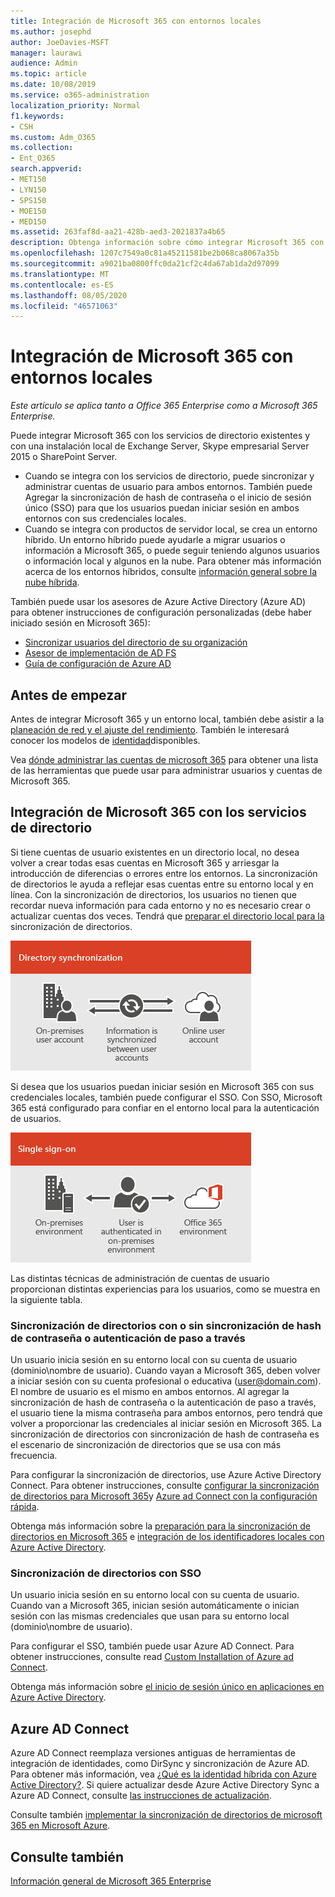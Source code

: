 ```yaml
---
title: Integración de Microsoft 365 con entornos locales
ms.author: josephd
author: JoeDavies-MSFT
manager: laurawi
audience: Admin
ms.topic: article
ms.date: 10/08/2019
ms.service: o365-administration
localization_priority: Normal
f1.keywords:
- CSH
ms.custom: Adm_O365
ms.collection:
- Ent_O365
search.appverid:
- MET150
- LYN150
- SPS150
- MOE150
- MED150
ms.assetid: 263faf8d-aa21-428b-aed3-2021837a4b65
description: Obtenga información sobre cómo integrar Microsoft 365 con los servicios de directorio existentes.
ms.openlocfilehash: 1207c7549a0c81a45211581be2b068ca8067a35b
ms.sourcegitcommit: a9021ba0800ffc0da21cf2c4da67ab1da2d97099
ms.translationtype: MT
ms.contentlocale: es-ES
ms.lasthandoff: 08/05/2020
ms.locfileid: "46571063"
---
```

# <a name="microsoft-365-integration-with-on-premises-environments"></a>Integración de Microsoft 365 con entornos locales

*Este artículo se aplica tanto a Office 365 Enterprise como a Microsoft 365 Enterprise.*

Puede integrar Microsoft 365 con los servicios de directorio existentes y con una instalación local de Exchange Server, Skype empresarial Server 2015 o SharePoint Server.
  
 - Cuando se integra con los servicios de directorio, puede sincronizar y administrar cuentas de usuario para ambos entornos. También puede Agregar la sincronización de hash de contraseña o el inicio de sesión único (SSO) para que los usuarios puedan iniciar sesión en ambos entornos con sus credenciales locales.
 - Cuando se integra con productos de servidor local, se crea un entorno híbrido. Un entorno híbrido puede ayudarle a migrar usuarios o información a Microsoft 365, o puede seguir teniendo algunos usuarios o información local y algunos en la nube. Para obtener más información acerca de los entornos híbridos, consulte [información general sobre la nube híbrida](https://docs.microsoft.com/Office365/Enterprise/hybrid-cloud-overview).

También puede usar los asesores de Azure Active Directory (Azure AD) para obtener instrucciones de configuración personalizadas (debe haber iniciado sesión en Microsoft 365):

- [Sincronizar usuarios del directorio de su organización](https://aka.ms/aadconnectpwsync)
- [Asesor de implementación de AD FS](https://aka.ms/adfsguidance)
- [Guía de configuración de Azure AD](https://aka.ms/aadpguidance)
   
## <a name="before-you-begin"></a>Antes de empezar

Antes de integrar Microsoft 365 y un entorno local, también debe asistir a la [planeación de red y el ajuste del rendimiento](network-planning-and-performance.md). También le interesará conocer los modelos de [identidad](about-office-365-identity.md)disponibles. 

Vea [dónde administrar las cuentas de microsoft 365](manage-office-365-accounts.md) para obtener una lista de las herramientas que puede usar para administrar usuarios y cuentas de Microsoft 365. 
  
## <a name="integrate-microsoft-365-with-directory-services"></a>Integración de Microsoft 365 con los servicios de directorio
Si tiene cuentas de usuario existentes en un directorio local, no desea volver a crear todas esas cuentas en Microsoft 365 y arriesgar la introducción de diferencias o errores entre los entornos. La sincronización de directorios le ayuda a reflejar esas cuentas entre su entorno local y en línea. Con la sincronización de directorios, los usuarios no tienen que recordar nueva información para cada entorno y no es necesario crear o actualizar cuentas dos veces. Tendrá que [preparar el directorio local para la](prepare-for-directory-synchronization.md) sincronización de directorios.
  
![Usar la sincronización de directorios para mantener sincronizada la información de cuenta de usuario local y en línea](media/a64af0d0-9be6-46b1-8727-277e683abf5e.png)
  
Si desea que los usuarios puedan iniciar sesión en Microsoft 365 con sus credenciales locales, también puede configurar el SSO. Con SSO, Microsoft 365 está configurado para confiar en el entorno local para la autenticación de usuarios.
  
![Con el inicio de sesión único, la misma cuenta está disponible tanto en el entorno local como en el en línea.](media/d76235f2-8a53-405e-b8ef-dfa4cfc208b8.png)
  
Las distintas técnicas de administración de cuentas de usuario proporcionan distintas experiencias para los usuarios, como se muestra en la siguiente tabla.
 
### <a name="directory-synchronization-with-or-without-password-hash-synchronization-or-pass-through-authentication"></a>Sincronización de directorios con o sin sincronización de hash de contraseña o autenticación de paso a través

Un usuario inicia sesión en su entorno local con su cuenta de usuario (dominio\nombre de usuario). Cuando vayan a Microsoft 365, deben volver a iniciar sesión con su cuenta profesional o educativa (user@domain.com). El nombre de usuario es el mismo en ambos entornos. Al agregar la sincronización de hash de contraseña o la autenticación de paso a través, el usuario tiene la misma contraseña para ambos entornos, pero tendrá que volver a proporcionar las credenciales al iniciar sesión en Microsoft 365. La sincronización de directorios con sincronización de hash de contraseña es el escenario de sincronización de directorios que se usa con más frecuencia.

Para configurar la sincronización de directorios, use Azure Active Directory Connect. Para obtener instrucciones, consulte [configurar la sincronización de directorios para Microsoft 365](set-up-directory-synchronization.md)y [Azure ad Connect con la configuración rápida](https://go.microsoft.com/fwlink/p/?LinkId=698537).

Obtenga más información sobre la [preparación para la sincronización de directorios en Microsoft 365](prepare-for-directory-synchronization.md) e [integración de los identificadores locales con Azure Active Directory](https://go.microsoft.com/fwlink/?LinkId=518101).

### <a name="directory-synchronization-with-sso"></a>Sincronización de directorios con SSO

Un usuario inicia sesión en su entorno local con su cuenta de usuario. Cuando van a Microsoft 365, inician sesión automáticamente o inician sesión con las mismas credenciales que usan para su entorno local (dominio\nombre de usuario).

Para configurar el SSO, también puede usar Azure AD Connect. Para obtener instrucciones, consulte read [Custom Installation of Azure ad Connect](https://go.microsoft.com/fwlink/p/?LinkID=698430).

Obtenga más información sobre [el inicio de sesión único en aplicaciones en Azure Active Directory](https://go.microsoft.com/fwlink/p/?LinkId=698604).

## <a name="azure-ad-connect"></a>Azure AD Connect

Azure AD Connect reemplaza versiones antiguas de herramientas de integración de identidades, como DirSync y sincronización de Azure AD. Para obtener más información, vea [¿Qué es la identidad híbrida con Azure Active Directory?](https://go.microsoft.com/fwlink/p/?LinkId=527969). Si quiere actualizar desde Azure Active Directory Sync a Azure AD Connect, consulte [las instrucciones de actualización](https://go.microsoft.com/fwlink/p/?LinkId=733240). 

Consulte también [implementar la sincronización de directorios de microsoft 365 en Microsoft Azure](https://go.microsoft.com/fwlink/?LinkId=517887).

## <a name="see-also"></a>Consulte también

[Información general de Microsoft 365 Enterprise](https://docs.microsoft.com/microsoft-365/enterprise/microsoft-365-overview)
